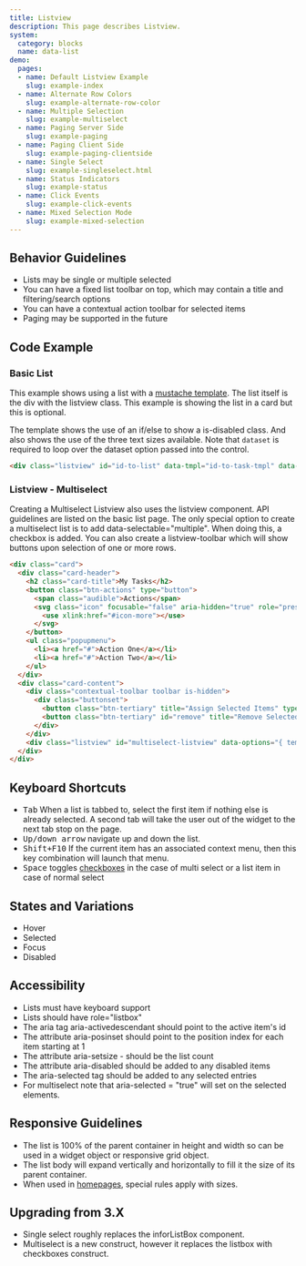 ```yaml
---
title: Listview
description: This page describes Listview.
system:
  category: blocks
  name: data-list
demo:
  pages:
  - name: Default Listview Example
    slug: example-index
  - name: Alternate Row Colors
    slug: example-alternate-row-color
  - name: Multiple Selection
    slug: example-multiselect
  - name: Paging Server Side
    slug: example-paging
  - name: Paging Client Side
    slug: example-paging-clientside
  - name: Single Select
    slug: example-singleselect.html
  - name: Status Indicators
    slug: example-status
  - name: Click Events
    slug: example-click-events
  - name: Mixed Selection Mode
    slug: example-mixed-selection
---
```

## Behavior Guidelines

- Lists may be single or multiple selected
- You can have a fixed list toolbar on top, which may contain a title and filtering/search options
- You can have a contextual action toolbar for selected items
- Paging may be supported in the future

## Code Example

### Basic List

This example shows using a list with a [mustache template](https://mustache.github.io/mustache.1.html). The list itself is the div with the listview class. This example is showing the list in a card but this is optional.

The template shows the use of an if/else to show a is-disabled class. And also shows the use of the three text sizes available. Note that `dataset` is required to loop over the dataset option passed into the control.

```html
<div class="listview" id="id-to-list" data-tmpl="id-to-task-tmpl" data-dataset="array or url"></div>
```

### Listview - Multiselect

Creating a Multiselect Listview also uses the listview component. API guidelines are listed on the basic list page. The only special option to create a multiselect list is to add data-selectable="multiple". When doing this, a checkbox is added. You can also create a listview-toolbar which will show buttons upon selection of one or more rows.

```html
<div class="card">
  <div class="card-header">
    <h2 class="card-title">My Tasks</h2>
    <button class="btn-actions" type="button">
      <span class="audible">Actions</span>
      <svg class="icon" focusable="false" aria-hidden="true" role="presentation">
        <use xlink:href="#icon-more"></use>
      </svg>
    </button>
    <ul class="popupmenu">
      <li><a href="#">Action One</a></li>
      <li><a href="#">Action Two</a></li>
    </ul>
  </div>
  <div class="card-content">
    <div class="contextual-toolbar toolbar is-hidden">
      <div class="buttonset">
        <button class="btn-tertiary" title="Assign Selected Items" type="button">Assign</button>
        <button class="btn-tertiary" id="remove" title="Remove Selected Items" type="button">Remove</button>
      </div>
    </div>
    <div class="listview" id="multiselect-listview" data-options="{ template: 'multiselect-tmpl', selectable: 'multiple', dataset: 'demoTasks' }"></div>
  </div>
</div>
```

## Keyboard Shortcuts

- <kbd>Tab</kbd> When a list is tabbed to, select the first item if nothing else is already selected. A second tab will take the user out of the widget to the next tab stop on the page.
- <kbd>Up/down arrow</kbd> navigate up and down the list.
- <kbd>Shift+F10</kbd> If the current item has an associated context menu, then this key combination will launch that menu.
- <kbd>Space</kbd> toggles [checkboxes](http://access.aol.com/dhtml-style-guide-working-group/#checkbox) in the case of multi select or a list item in case of normal select

## States and Variations

- Hover
- Selected
- Focus
- Disabled

## Accessibility

- Lists must have keyboard support
- Lists should have role="listbox"
- The aria tag aria-activedescendant should point to the active item's id
- The attribute aria-posinset should point to the position index for each item starting at 1
- The attribute aria-setsize - should be the list count
- The attribute aria-disabled should be added to any disabled items
- The aria-selected tag should be added to any selected entries
- For multiselect note that aria-selected = "true" will set on the selected elements.

## Responsive Guidelines

- The list is 100% of the parent container in height and width so can be used in a widget object or responsive grid object.
- The list body will expand vertically and horizontally to fill it the size of its parent container.
- When used in [homepages]( ../components/homepage), special rules apply with sizes.

## Upgrading from 3.X

- Single select roughly replaces the inforListBox component.
- Multiselect is a new construct, however it replaces the listbox with checkboxes construct.
